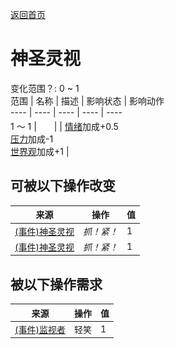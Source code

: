 [返回首页](index.md)  
# 神圣灵视  
变化范围？: 0 ~ 1  
范围  |  名称  |  描述  |  影响状态  |  影响动作  
----  |  ----  |  ----  |  ----  |  ----  
1 ～ 1  |  <img decoding="async" src="Sprite/GodState.png" style="width:20px;">  |    |  [情绪](Morale.md)加成+0.5<br>[压力](Stress.md)加成-1<br>[世界观](Structure.md)加成+1  |    
## 可被以下操作改变  
来源  |  操作  |  值  
----  |  ----  |  ----  
[(事件)神圣灵视](Event_GodExperience1g.md)  |  <i>抓！紧！</i>  |  1  
[(事件)神圣灵视](Event_HuntedExperience1g.md)  |  <i>抓！紧！</i>  |  1  
## 被以下操作需求  
来源  |  操作  |  值  
----  |  ----  |  ----  
[(事件)监视者](Event_WatchedExperience1f.md)  |  轻笑  |  1  
